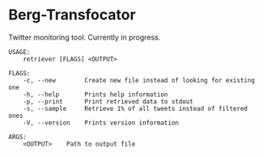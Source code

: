 # Berg-Transfocator
Twitter monitoring tool. Currently in progress.

```
USAGE:
    retriever [FLAGS] <OUTPUT>

FLAGS:
    -c, --new        Create new file instead of looking for existing one
    -h, --help       Prints help information
    -p, --print      Print retrieved data to stdout
    -s, --sample     Retrieve 1% of all tweets instead of filtered ones
    -V, --version    Prints version information

ARGS:
    <OUTPUT>    Path to output file
```
